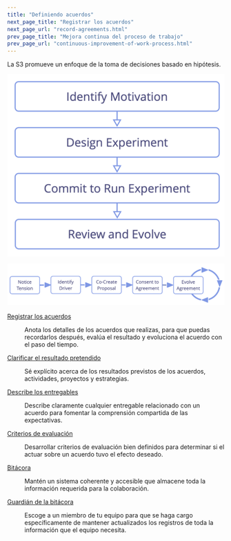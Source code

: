 ```yaml
---
title: "Definiendo acuerdos"
next_page_title: "Registrar los acuerdos"
next_page_url: "record-agreements.html"
prev_page_title: "Mejora continua del proceso de trabajo"
prev_page_url: "continuous-improvement-of-work-process.html"
---
```



La S3 promueve un enfoque de la toma de decisiones basado en hipótesis.

![Cualquier acuerdo o decisión puede ser visto como un experimento.](img/evolution/experiments.png)

![El ciclo de vida de un acuerdo](img/evolution/agreement-lifecycle-long.png)

<dl>

  <dt><a href="record-agreements.html">Registrar los acuerdos</a></dt>
  <dd><p>Anota los detalles de los acuerdos que realizas, para que puedas recordarlos después, evalúa el resultado y evoluciona el acuerdo con el paso del tiempo.</p></dd>

  <dt><a href="clarify-intended-outcome.html">Clarificar el resultado pretendido</a></dt>
  <dd><p>Sé explícito acerca de los resultados previstos de los acuerdos, actividades, proyectos y estrategias.</p></dd>

  <dt><a href="describe-deliverables.html">Describe los entregables</a></dt>
  <dd><p>Describe claramente cualquier entregable relacionado con un acuerdo para fomentar la comprensión compartida de las expectativas.</p></dd>

  <dt><a href="evaluation-criteria.html">Criterios de evaluación</a></dt>
  <dd><p>Desarrollar criterios de evaluación bien definidos para determinar si el actuar sobre un acuerdo tuvo el efecto deseado.</p></dd>

  <dt><a href="logbook.html">Bitácora</a></dt>
  <dd><p>Mantén un sistema coherente y accesible que almacene toda la información requerida para la colaboración.</p></dd>

  <dt><a href="logbook-keeper.html">Guardián de la bitácora</a></dt>
  <dd><p>Escoge a un miembro de tu equipo para que se haga cargo específicamente de mantener actualizados los registros de toda la información que el equipo necesita.</p></dd>
</dl>